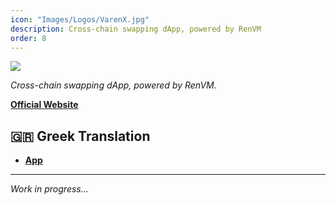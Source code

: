 ```yaml
---
icon: "Images/Logos/VarenX.jpg"
description: Cross-chain swapping dApp, powered by RenVM
order: 8
---
```


![](../../Images/Covers/VarenX.jpeg)

_Cross-chain swapping dApp, powered by RenVM._

[**Official Website**](https://varen.finance/)

## 🇬🇷 Greek Translation

- [**App**](https://varenx.com/el/swap?inputCurrency=ETH&outputCurrency=0x72377f31e30a405282b522d588AEbbea202b4f23&chainId=1)

---

_Work in progress..._
